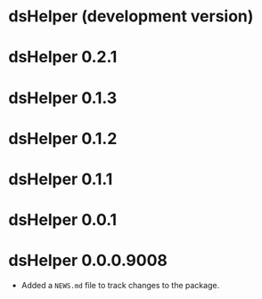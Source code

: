 # dsHelper (development version)

# dsHelper 0.2.1

# dsHelper 0.1.3

# dsHelper 0.1.2

# dsHelper 0.1.1

# dsHelper 0.0.1

# dsHelper 0.0.0.9008

* Added a `NEWS.md` file to track changes to the package.
